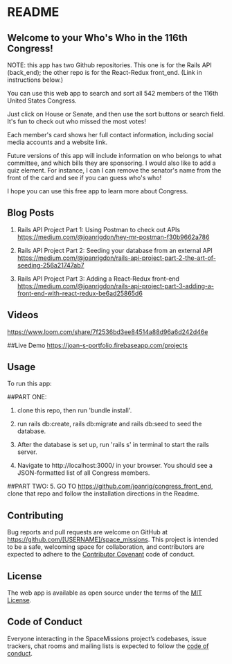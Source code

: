 # README


## Welcome to your Who's Who in the 116th Congress!

NOTE: this app has two Github repositories. This one is for the Rails API (back_end); the other repo is for the React-Redux front_end. (Link in instructions below.)

You can use this web app to search and sort all 542 members of the 116th United States Congress.

Just click on House or Senate, and then use the sort buttons or search field. It's fun to check out who missed the most votes!

Each member's card shows her full contact information, including social media accounts and a website link.

Future versions of this app will include information on who belongs to what committee, and which bills they are sponsoring. I would also like to add a quiz element. For instance, I can I can remove the senator's name from the front of the card and see if you can guess who's who!

I hope you can use this free app to learn more about Congress.


## Blog Posts
1. Rails API Project Part 1: Using Postman to check out APIs
https://medium.com/@joanrigdon/hey-mr-postman-f30b9662a786

2. Rails API Project Part 2: Seeding your database from an external API
https://medium.com/@joanrigdon/rails-api-project-part-2-the-art-of-seeding-256a21747ab7

3. Rails API Project Part 3: Adding a React-Redux front-end
https://medium.com/@joanrigdon/rails-api-project-part-3-adding-a-front-end-with-react-redux-be6ad25865d6


## Videos
https://www.loom.com/share/7f2536bd3ee84514a88d96a6d242d46e

##Live Demo
https://joan-s-portfolio.firebaseapp.com/projects



## Usage
To run this app:

##PART ONE:
1. clone this repo, then run 'bundle install'.
2. run rails db:create, rails db:migrate and rails db:seed to seed the database.

3. After the database is set up, run 'rails s' in terminal to start the rails server.

4. Navigate to http://localhost:3000/ in your browser. You should see a JSON-formatted list of all Congress members.

##PART TWO:
5. GO TO https://github.com/joanrig/congress_front_end, clone that repo and follow the installation directions in the Readme.


## Contributing

Bug reports and pull requests are welcome on GitHub at https://github.com/[USERNAME]/space_missions. This project is intended to be a safe, welcoming space for collaboration, and contributors are expected to adhere to the [Contributor Covenant](http://contributor-covenant.org) code of conduct.


## License

The web app is available as open source under the terms of the [MIT License](https://opensource.org/licenses/MIT).


## Code of Conduct

Everyone interacting in the SpaceMissions project’s codebases, issue trackers, chat rooms and mailing lists is expected to follow the [code of conduct](https://github.com/[USERNAME]/space_missions/blob/master/CODE_OF_CONDUCT.md).
